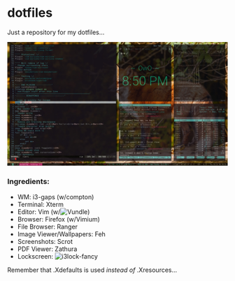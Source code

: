 # dotfiles
Just a repository for my dotfiles...

![Image of setup](screencap.jpg?raw=true "Setup")

### Ingredients:
* WM: i3-gaps (w/compton)
* Terminal: Xterm
* Editor: Vim (w/![Vundle](https://github.com/VundleVim/Vundle.vim))
* Browser: Firefox (w/Vimium)
* File Browser: Ranger
* Image Viewer/Wallpapers: Feh
* Screenshots: Scrot
* PDF Viewer: Zathura
* Lockscreen: ![i3lock-fancy](https://github.com/meskarune/i3lock-fancy)

Remember that .Xdefaults is used *instead of* .Xresources...
